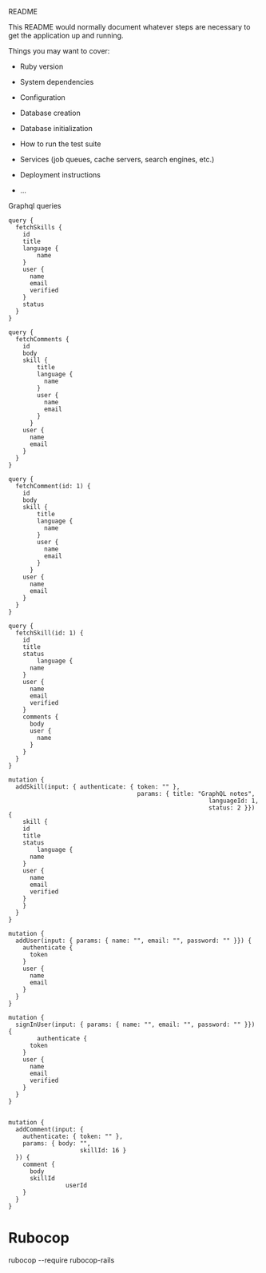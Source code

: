 README

This README would normally document whatever steps are necessary to get the
application up and running.

Things you may want to cover:

* Ruby version

* System dependencies

* Configuration

* Database creation

* Database initialization

* How to run the test suite

* Services (job queues, cache servers, search engines, etc.)

* Deployment instructions

* ...

Graphql queries

```
query {
  fetchSkills {
    id
    title
    language {
    	name
    }
    user {
      name
      email
      verified
    }
    status
  }
}

query {
  fetchComments {
    id
    body
    skill {
      	title
      	language {
          name
        }
      	user {
          name
          email
        }
      }
    user {
      name
      email
    }
  }
}

query {
  fetchComment(id: 1) {
    id
    body
    skill {
      	title
      	language {
          name
        }
      	user {
          name
          email
        }
      }
    user {
      name
      email
    }
  }
}

query {
  fetchSkill(id: 1) {
    id
    title
    status
		language {
      name
    }
    user {
      name
      email
      verified
    }
    comments {
      body
      user {
        name
      }
    }
  }
}

mutation {
  addSkill(input: { authenticate: { token: "" },
    								params: { title: "GraphQL notes",
    													languageId: 1,
    													status: 2 }}) {
    skill {
    id
    title
    status
		language {
      name
    }
    user {
      name
      email
      verified
    }
    }
  }
}

mutation {
  addUser(input: { params: { name: "", email: "", password: "" }}) {
    authenticate {
      token
    }
    user {
      name
      email
    }
  }
}

mutation {
  signInUser(input: { params: { name: "", email: "", password: "" }}) {
		authenticate {
      token
    }
    user {
      name
      email
      verified
    }
  }
}


mutation {
  addComment(input: {
    authenticate: { token: "" },
    params: { body: "",
      				skillId: 16 }
  }) {
    comment {
      body
      skillId
				userId
    }
  }
}
```
# Rubocop

rubocop --require rubocop-rails